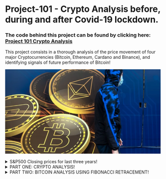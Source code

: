 # Project-101 - Crypto Analysis before, during and after Covid-19 lockdown.
### The code behind this project can be found by clicking here: [Project 101 Crypto Analysis](crypyo_analysis_project.ipynb)

This project consists in a thorough analysis of the price movement of four major Cryptocurrencies (Bitcoin, Ethereum, Cardano and Binance), and identifying signals of future performance of Bitcoin!

![Crypto Analysis](Images/crypto_image.png)

<details>
<summary> S&P500 Closing prices for last three years!</summary>
The S&P500 is a stock market index that tracks the stocks of 500 large-cap U.S. companies. It represents the stock market's performance by reporting the risks and returns of the biggest companies. Investors use it as the benchmark of the overall market, to which all other investments are compared.

![S&P500 performance during the last three years](Images/sp500_performance.png)

</details>

<details>
<summary>PART ONE: CRYPTO ANALYSIS!</summary>

<details>
<summary>Crypto Analysis: I - Before Covid-19 Lockdown Period:</summary>

* Creating a plot of the price movement for Cryptocurrencies before the Covid-19 lockdown period!
![Creating a plot of the price movement for Cryptocurrencies before the Covid-19 lockdown period!](Images/crypto_closing_prices_before_ld.png)

* Creating a plot of daily returns to have a better way of demonstrating of what would have happened on certain dates if you have invested in any cryptocurrency and what would have been the percentage return on that specific date:
![Creating a plot of the price movement for Cryptocurrencies before the Covid-19 lockdown period!](Images/daily_returns_before_ld.png)

* Volatility before Covid-19 Lockdown period: 

![Volatility before lockdown](Images/Volatility_before_ld.png)

Volatility is a measure of change in the price of an asset over time. The higher the standard deviation, the more volatile an asset is, in this case Cordana has a higher volatility than the rest of the other Cryptos!

* Creating a plot of cumulative returns for Cryptocurrencies before the Covid-19 lockdown period, cumulative return indicates the aggregate effect of price change on the value of your investment. 
![Cumulative Returns before lockdown](Images/cumulative_returns_before_ld.png)

The cumulative return doesn't always equate to an accumulation of wealth. A cumulative return can be negative. If you bought BTC for $8,562 and it is trading at $4,963 a year later, your cumulative return is negative: ( $4,963 - $8,562 ) / $8562 = -0.42034571361831347 = (42%)

* Creating a heatmap of correlation between Cryptocurrencies before the Covid-19 lockdown period:

![Correlation between Cryptos before lockdown](Images/Corelation_before_ld.png)

Correlation is an indicator that shows if there is a mutual relationship or connection between each Crypto.
Here we can see that Bitcoin and Ethereum have a high correlation of 87%, also Binance shows a correlation of 78% with Ethereum and 73% with Bitcoin.
</details>

<details>
<summary>Crypto Analysis: II - During Covid-19 Lockdown Period:</summary>

* Creating a plot of the price movement for Cryptocurrencies during the Covid-19 lockdown period!
![Creating a plot of the price movement for Cryptocurrencies during the Covid-19 lockdown period!](Images/cryptos_during_ld.png)

* Creating a plot of daily returns to have a better way of demonstrating of what would have happened on certain dates if you have invested in any cryptocurrency and what would have been the percentage return on that specific date:
![Creating a plot of the price movement for Cryptocurrencies during the Covid-19 lockdown period!](Images/returns_during_ld.png)

* Volatility during Covid-19 Lockdown period: 

![Volatility during lockdown](Images/Volatility_during_ld.png)

Volatility is a measure of change in the price of an asset over time. The higher the standard deviation, the more volatile an asset is, in this case we can see that Binance has a higher volatility than the rest of the other Cryptos!

* Creating a plot of cumulative returns for Cryptocurrencies before the Covid-19 lockdown period, cumulative return indicates the aggregate effect of price change on the value of your investment. 
![Cumulative Returns during lockdown](Images/cumulative_returns_during_ld.png)

If you bought BTC for $4,963 and it is trading at $44,354.63 a year later, your cumulative return is: ( $44,354 - $4,963 ) / $4,963 = 7.9369  OR IN PERCENTAGE THIS WILL BE 793.69% UNBELIEVABLE RIGHT!!!!! 

![Correlation between Cryptos during lockdown](Images/corr_during_ld.png)

Correlation is an indicator that shows if there is a mutual relationship or connection between each Crypto.
Here we can see that Bitcoin and Ethereum have a high correlation of 71%, Cordana has a correlation of 48% with Bitcoin and 62% with Ethereum, also Binance shows a correlation of 47% with Bitcoin.
</details>

<details>
<summary>Crypto Analysis: III - After Covid-19 Lockdown Period:</summary>

* Creating a plot of the price movement for Cryptocurrencies after the Covid-19 lockdown period!
![Creating a plot of the price movement for Cryptocurrencies after the Covid-19 lockdown period!](Images/closing_after_ld.png)

* Creating a plot of daily returns to have a better way of demonstrating of what would have happened on certain dates if you have invested in any cryptocurrency and what would have been the percentage return on that specific date:
![Creating a plot of the price movement for Cryptocurrencies after the Covid-19 lockdown period!](Images/returns_after_ld.png)

* Volatility after Covid-19 Lockdown period: 

![Volatility after lockdown](Images/Volatility_after_ld.png)

Volatility is a measure of change in the price of an asset over time. The higher the standard deviation, the more volatile an asset is, in this case we can see that Binance has a higher volatility than the rest of the other Cryptos!

* Creating a plot of cumulative returns for Cryptocurrencies before the Covid-19 lockdown period, cumulative return indicates the aggregate effect of price change on the value of your investment. 
![Cumulative Returns after lockdown](Images/cumulative_returns_after_ld.png)

If you bought BTC on March 1 2022 for $44,354.63 and it is trading at ( Hypothetically ) $100,000 a year later, your cumulative return will be:
( $100,000 - $44,354.63 ) / $44,354.63 =  1.2545 OR IN PERCENTAGE THIS WILL BE 125.45% UNBELIEVABLE!!!!! 

![Correlation between Cryptos after lockdown](Images/corr_after_ld.png)

Correlation is an indicator that shows if there is a mutual relationship or connection between each Crypto.
Here we can see that Bitcoin shows a high correlation of 83% with Ethereum and 70% with Cordana; 
Also Binance shows a correlation of 87% with Ethereum, and 78% with Bitcoin.
</details>

</details>

<details>
<summary>PART TWO: BITCOIN ANALYSIS USING FIBONACCI RETRACEMENT!</summary>

<details>
<summary>BTC Analysis: I - Before Covid-19 Lockdown Period:</summary>

* Cleaning data and Creating a variable for Bitcoin Closing prices, before Covid-19 Lockdown period:
![Bitcoin closing prices before the lockdown](Images/btc_closing_before_ld.png)

Quantitative traders always look for trading opportunities based on technical indicators and advanced charts. One of the best kinds of indicators traders look for is made by key levels at which the price could bounce. Some of these levels are Fibonacci retracements.

Fibonacci retracements are particular key levels calculated according to 2 swings, i.e. inversion points. 
The idea behind Fibonacci retracements is to create some key levels in the price range between these two swings according to pre-defined fractions. 
The most important fraction is 0.618, which is related to the golden ratio (1.618…). That’s why they are called Fibonacci retracements. Other ratios are 0.5, 0.236, 0.382, 0.786.
![Fibonacci Retracement levels before the lockdown](Images/fi_before_ld.png)


![Moving average before the lockdown](Gifs/ma_before_ld.gif)

In this visualization, we can see the 10-period simple moving average (red line) charting against the 5-period exponential moving average (green line.) Visualized together, we can see a shift in momentum in many areas where the EMA crosses the SMA. Given the EMA reflects a faster change in price momentum, this crossover pattern is often used as a composite technical indicator to forecast emerging price trends.

![Death Cross and Golden Cross before the lockdown](Images/gc_dc_before_ld.png)

A Golden Cross indicates a long-term bull market going forward, while a death cross signals a long-term bear market. Both refer to the solid confirmation of a long-term trend by the occurrence of a short-term moving average crossing over a major long-term moving average.
The Death Cross having more moving averages converging together shows a very strong indication of a sell-off. If the volume after the Death Cross shows a significant rise, then the downward trend is likely to gain strength.
</details>


<details>
<summary>BTC Analysis: II - During Covid-19 Lockdown Period:</summary>

* Cleaning data and Creating a variable for Bitcoin Closing prices, during Covid-19 Lockdown period:
![Bitcoin closing prices during the lockdown](Images/btc_closing_during_ld.png)

Quantitative traders always look for trading opportunities based on technical indicators and advanced charts. One of the best kinds of indicators traders look for is made by key levels at which the price could bounce. Some of these levels are Fibonacci retracements.

Fibonacci retracements are particular key levels calculated according to 2 swings, i.e. inversion points. 

![Fibonacci Retracement levels during the lockdown](Images/fi_during_ld.png)

The idea behind Fibonacci retracements is to create some key levels in the price range between these two swings according to pre-defined fractions. 
The most important fraction is 0.618, which is related to the golden ratio (1.618…). That’s why they are called Fibonacci retracements. Other ratios are 0.5, 0.236, 0.382, 0.786.

![Moving average during the lockdown](Gifs/ma_during_ld.gif)

In this visualization, we can see the 10-period simple moving average (red line) charting against the 5-period exponential moving average (green line.) Visualized together, we can see a shift in momentum in many areas where the EMA crosses the SMA. Given the EMA reflects a faster change in price momentum, this crossover pattern is often used as a composite technical indicator to forecast emerging price trends.

![Death Cross and Golden Cross during the lockdown](Images/gc_dc_during_ld.png)

A Golden Cross indicates a long-term bull market going forward, while a death cross signals a long-term bear market. Both refer to the solid confirmation of a long-term trend by the occurrence of a short-term moving average crossing over a major long-term moving average.
The Death Cross having more moving averages converging together shows a very strong indication of a sell-off. If the volume after the Death Cross shows a significant rise, then the downward trend is likely to gain strength.
</details>

<details>
<summary>BTC Analysis: III - After Covid-19 Lockdown Period:</summary>

* Cleaning data and Creating a variable for Bitcoin Closing prices, after Covid-19 Lockdown period:
![Bitcoin closing prices after the lockdown](Images/btc_closing_after_ld.png)

Quantitative traders always look for trading opportunities based on technical indicators and advanced charts. One of the best kinds of indicators traders look for is made by key levels at which the price could bounce. Some of these levels are Fibonacci retracements.

Fibonacci retracements are particular key levels calculated according to 2 swings, i.e. inversion points. 

![Fibonacci Retracement levels after the lockdown](Images/fi_after_ld.png)

The idea behind Fibonacci retracements is to create some key levels in the price range between these two swings according to pre-defined fractions. 
The most important fraction is 0.618, which is related to the golden ratio (1.618…). That’s why they are called Fibonacci retracements. Other ratios are 0.5, 0.236, 0.382, 0.786.

![Moving average after the lockdown](Gifs/ma_after_ld.gif)

In this visualization, we can see the 10-period simple moving average (red line) charting against the 5-period exponential moving average (green line.) Visualized together, we can see a shift in momentum in many areas where the EMA crosses the SMA. Given the EMA reflects a faster change in price momentum, this crossover pattern is often used as a composite technical indicator to forecast emerging price trends.

![Death Cross and Golden Cross after the lockdown](Images/gc_dc_after_ld.png)

A Golden Cross indicates a long-term bull market going forward, while a death cross signals a long-term bear market. Both refer to the solid confirmation of a long-term trend by the occurrence of a short-term moving average crossing over a major long-term moving average.
The Death Cross having more moving averages converging together shows a very strong indication of a sell-off. If the volume after the Death Cross shows a significant rise, then the downward trend is likely to gain strength.
</details>

</details>